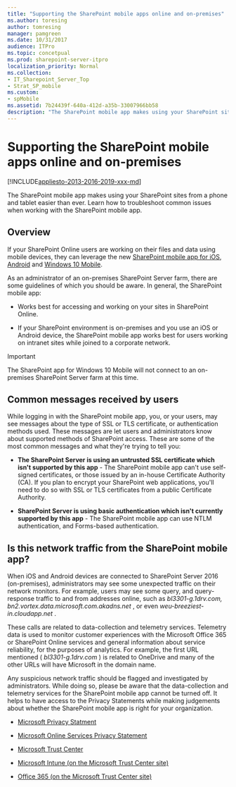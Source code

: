 ```yaml
---
title: "Supporting the SharePoint mobile apps online and on-premises"
ms.author: toresing
author: tomresing
manager: pamgreen
ms.date: 10/31/2017
audience: ITPro
ms.topic: concetpual
ms.prod: sharepoint-server-itpro
localization_priority: Normal
ms.collection: 
- IT_Sharepoint_Server_Top
- Strat_SP_mobile
ms.custom:
- spMobile
ms.assetid: 7b24439f-640a-412d-a35b-33007966bb58
description: "The SharePoint mobile app makes using your SharePoint sites from a phone and tablet easier than ever. Learn how to troubleshoot common issues when working with the SharePoint mobile app."
---
```


# Supporting the SharePoint mobile apps online and on-premises

[!INCLUDE[appliesto-2013-2016-2019-xxx-md](../includes/appliesto-2013-2016-2019-xxx-md.md)]

The SharePoint mobile app makes using your SharePoint sites from a phone and tablet easier than ever. Learn how to troubleshoot common issues when working with the SharePoint mobile app. 
  
## Overview

If your SharePoint Online users are working on their files and data using mobile devices, they can leverage the new [SharePoint mobile app for iOS](https://go.microsoft.com/fwlink/?LinkID=808032), [Android](https://go.microsoft.com/fwlink/p/?linkid=828159 ) and [Windows 10 Mobile](https://go.microsoft.com/fwlink/p/?linkid=828162 ).
  
As an administrator of an on-premises SharePoint Server farm, there are some guidelines of which you should be aware. In general, the SharePoint mobile app:
  
- Works best for accessing and working on your sites in SharePoint Online.
    
- If your SharePoint environment is on-premises and you use an iOS or Android device, the SharePoint mobile app works best for users working on intranet sites while joined to a corporate network. 
    
> [!IMPORTANT]
> The SharePoint app for Windows 10 Mobile will not connect to an on-premises SharePoint Server farm at this time. 
  
## Common messages received by users

While logging in with the SharePoint mobile app, you, or your users, may see messages about the type of SSL or TLS certificate, or authentication methods used. These messages are let users and administrators know about supported methods of SharePoint access. These are some of the most common messages and what they're trying to tell you:
  
- **The SharePoint Server is using an untrusted SSL certificate which isn't supported by this app** - The SharePoint mobile app can't use self-signed certificates, or those issued by an in-house Certificate Authority (CA). If you plan to encrypt your SharePoint web applications, you'll need to do so with SSL or TLS certificates from a public Certificate Authority. 
    
- **SharePoint Server is using basic authentication which isn't currently supported by this app** - The SharePoint mobile app can use NTLM authentication, and Forms-based authentication. 
    
## Is this network traffic from the SharePoint mobile app?

When iOS and Android devices are connected to SharePoint Server 2016 (on-premises), administrators may see some unexpected traffic on their network monitors. For example, users may see some query, and query-response traffic to and from addresses online, such as  *bl3301-g.1drv.com, bn2.vortex.data.microsoft.com.akadns.net*  , or even  *weu-breeziest-in.cloudapp.net*  . 
  
These calls are related to data-collection and telemetry services. Telemetry data is used to monitor customer experiences with the Microsoft Office 365 or SharePoint Online services and general information about service reliability, for the purposes of analytics. For example, the first URL mentioned ( *bl3301-g.1drv.com*  ) is related to OneDrive and many of the other URLs will have Microsoft in the domain name. 
  
Any suspicious network traffic should be flagged and investigated by administrators. While doing so, please be aware that the data-collection and telemetry services for the SharePoint mobile app cannot be turned off. It helps to have access to the Privacy Statements while making judgements about whether the SharePoint mobile app is right for your organization.
  
- [Microsoft Privacy Statment](https://www.microsoft.com/EN-US/privacystatement/OnlineServices/Default.aspx)
    
- [Microsoft Online Services Privacy Statement](https://privacy.microsoft.com/en-us/privacystatement)
    
- [Microsoft Trust Center](https://www.microsoft.com/en-us/trustcenter)
    
- [Microsoft Intune (on the Microsoft Trust Center site)](https://www.microsoft.com/en-us/trustcenter/CloudServices/Intune)
    
- [Office 365 (on the Microsoft Trust Center site)](https://www.microsoft.com/en-us/TrustCenter/CloudServices/Office-365)
    

